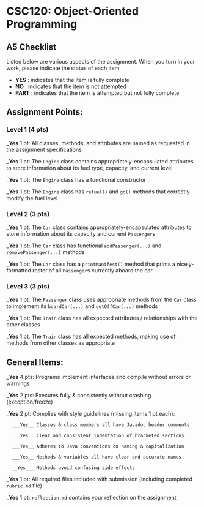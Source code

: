 # CSC120: Object-Oriented Programming
## A5 Checklist

Listed below are various aspects of the assignment.  When you turn in your work, please indicate the status of each item

- **YES** : indicates that the item is fully complete
- **NO** : indicates that the item is not attempted
- **PART** : indicates that the item is attempted but not fully complete


## Assignment Points:

### Level 1 (4 pts)

___Yes__ 1 pt: All classes, methods, and attributes are named as requested in the assignment specifications

___Yes__ 1 pt: The `Engine` class contains appropriately-encapsulated attributes to store information about its fuel type, capacity, and current level

___Yes__ 1 pt: The `Engine` class has a functional constructor

___Yes__ 1 pt: The `Engine` class has `refuel()` and `go()` methods that correctly modify the fuel level

### Level 2 (3 pts)

___Yes__ 1 pt: The `Car` class contains appropriately-encapsulated attributes to store information about its capacity and current `Passenger`s

___Yes__ 1 pt: The `Car` class has functional `addPassenger(...)` and `removePassenger(...)` methods

___Yes__ 1 pt: The `Car` class has a `printManifest()` method that prints a nicely-formatted roster of all `Passenger`s currently aboard the car

### Level 3 (3 pts)

___Yes__ 1 pt: The `Passenger` class uses appropriate methods from the `Car` class to implement its `boardCar(...)` and `getOffCar(...)` methods

___Yes__ 1 pt: The `Train` class has all expected attributes / relationships with the other classes

___Yes__ 1 pt: The `Train` class has all expected methods, making use of methods from other classes as appropriate



## General Items:

___Yes__ 4 pts: Programs implement interfaces and compile without errors or warnings

___Yes__ 2 pts: Executes fully & consistently without crashing (exception/freeze)

___Yes__ 2 pt: Complies with style guidelines (missing items 1 pt each):

      ___Yes__ Classes & class members all have Javadoc header comments

      ___Yes__ Clear and consistent indentation of bracketed sections

      ___Yes__ Adheres to Java conventions on naming & capitalization

      ___Yes__ Methods & variables all have clear and accurate names

      __Yes___ Methods avoid confusing side effects

___Yes__ 1 pt: All required files included with submission (including completed `rubric.md` file)

___Yes__ 1 pt: `reflection.md` contains your reflection on the assignment
